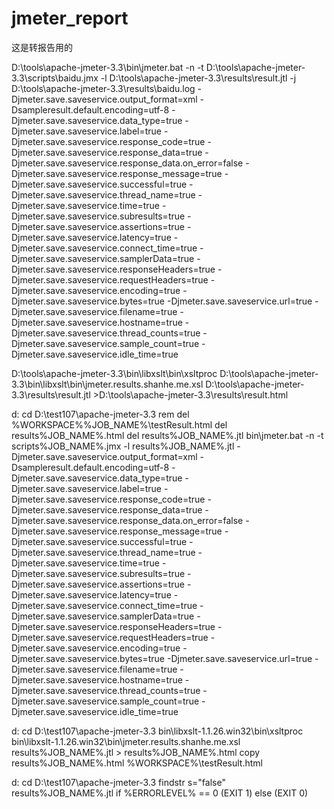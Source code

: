 # jmeter_report
这是转报告用的

D:\tools\apache-jmeter-3.3\bin\jmeter.bat -n -t D:\tools\apache-jmeter-3.3\scripts\baidu.jmx -l D:\tools\apache-jmeter-3.3\results\result.jtl -j D:\tools\apache-jmeter-3.3\results\baidu.log    -Djmeter.save.saveservice.output_format=xml -Dsampleresult.default.encoding=utf-8   -Djmeter.save.saveservice.data_type=true   -Djmeter.save.saveservice.label=true   -Djmeter.save.saveservice.response_code=true   -Djmeter.save.saveservice.response_data=true   -Djmeter.save.saveservice.response_data.on_error=false   -Djmeter.save.saveservice.response_message=true   -Djmeter.save.saveservice.successful=true   -Djmeter.save.saveservice.thread_name=true   -Djmeter.save.saveservice.time=true   -Djmeter.save.saveservice.subresults=true   -Djmeter.save.saveservice.assertions=true   -Djmeter.save.saveservice.latency=true   -Djmeter.save.saveservice.connect_time=true   -Djmeter.save.saveservice.samplerData=true   -Djmeter.save.saveservice.responseHeaders=true   -Djmeter.save.saveservice.requestHeaders=true   -Djmeter.save.saveservice.encoding=true   -Djmeter.save.saveservice.bytes=true   -Djmeter.save.saveservice.url=true   -Djmeter.save.saveservice.filename=true   -Djmeter.save.saveservice.hostname=true   -Djmeter.save.saveservice.thread_counts=true   -Djmeter.save.saveservice.sample_count=true   -Djmeter.save.saveservice.idle_time=true 

D:\tools\apache-jmeter-3.3\bin\libxslt\bin\xsltproc D:\tools\apache-jmeter-3.3\bin\libxslt\bin\jmeter.results.shanhe.me.xsl  D:\tools\apache-jmeter-3.3\results\result.jtl >D:\tools\apache-jmeter-3.3\results\result.html
















d:
cd D:\test107\apache-jmeter-3.3
rem del %WORKSPACE%\%JOB_NAME%\testResult.html
del results\%JOB_NAME%.html
del results\%JOB_NAME%.jtl
bin\jmeter.bat -n -t scripts\%JOB_NAME%.jmx -l results\%JOB_NAME%.jtl -Djmeter.save.saveservice.output_format=xml -Dsampleresult.default.encoding=utf-8 -Djmeter.save.saveservice.data_type=true -Djmeter.save.saveservice.label=true -Djmeter.save.saveservice.response_code=true -Djmeter.save.saveservice.response_data=true -Djmeter.save.saveservice.response_data.on_error=false -Djmeter.save.saveservice.response_message=true -Djmeter.save.saveservice.successful=true -Djmeter.save.saveservice.thread_name=true -Djmeter.save.saveservice.time=true -Djmeter.save.saveservice.subresults=true -Djmeter.save.saveservice.assertions=true -Djmeter.save.saveservice.latency=true -Djmeter.save.saveservice.connect_time=true -Djmeter.save.saveservice.samplerData=true -Djmeter.save.saveservice.responseHeaders=true -Djmeter.save.saveservice.requestHeaders=true -Djmeter.save.saveservice.encoding=true -Djmeter.save.saveservice.bytes=true -Djmeter.save.saveservice.url=true -Djmeter.save.saveservice.filename=true -Djmeter.save.saveservice.hostname=true -Djmeter.save.saveservice.thread_counts=true -Djmeter.save.saveservice.sample_count=true -Djmeter.save.saveservice.idle_time=true





d:
cd D:\test107\apache-jmeter-3.3
bin\libxslt-1.1.26.win32\bin\xsltproc bin\libxslt-1.1.26.win32\bin\jmeter.results.shanhe.me.xsl  results\%JOB_NAME%.jtl > results\%JOB_NAME%.html
copy results\%JOB_NAME%.html %WORKSPACE%\testResult.html





d:
cd D:\test107\apache-jmeter-3.3
findstr s=\"false\" results\%JOB_NAME%.jtl 
if %ERRORLEVEL% == 0 (EXIT 1) else (EXIT 0)
